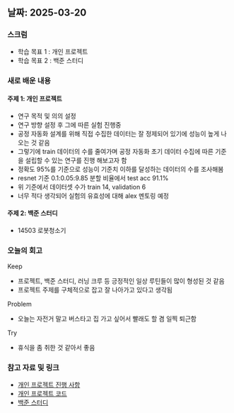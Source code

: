 ## 날짜: 2025-03-20

### 스크럼
- 학습 목표 1 : 개인 프로젝트
- 학습 목표 2 : 백준 스터디

### 새로 배운 내용
#### 주제 1: 개인 프로젝트
- 연구 목적 및 의의 설정
- 연구 방향 설정 후 그에 따른 실험 진행중
- 공정 자동화 설계를 위해 직접 수집한 데이터는 잘 정제되어 있기에 성능이 높게 나오는 것 같음
- 그렇기에 train 데이터의 수를 줄여가며 공정 자동화 초기 데이터 수집에 따른 기준을 설립할 수 있는 연구를 진행 해보고자 함
- 정확도 95%를 기준으로 성능이 기준치 이하를 달성하는 데이터의 수를 조사해봄
- resnet 기준 0.1:0.05:9.85 분할 비율에서 test acc 91.1%
- 위 기준에서 데이터셋 수가 train 14, validation 6
- 너무 적다 생각되어 실험의 유효성에 대해 alex 멘토링 예정

#### 주제 2: 백준 스터디
- 14503 로봇청소기

### 오늘의 회고
Keep
- 프로젝트, 백준 스터디, 러닝 크루 등 긍정적인 일상 루틴들이 많이 형성된 것 같음
- 프로젝트 주제를 구체적으로 잡고 잘 나아가고 있다고 생각됨

Problem
- 오늘는 자전거 말고 버스타고 집 가고 싶어서 빨래도 할 겸 일찍 퇴근함

Try
- 휴식을 좀 취한 것 같아서 좋음

### 참고 자료 및 링크
- [개인 프로젝트 진행 사항](https://www.notion.so/adapterz/1bb394a480618006b1f9c7f2a2305efd)
- [개인 프로젝트 코드](https://colab.research.google.com/drive/1KbImxjt-s7SCzWu2Lrf9zG6FKsIb216F?hl=ko#scrollTo=AsoIFPvwVKsV)
- [백준 스터디](https://www.acmicpc.net/source/91643771)